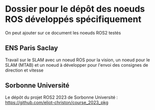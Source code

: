 # Dossier pour le dépôt des noeuds ROS développés spécifiquement

On peut ajouter sur ce document les noeuds ROS2 testés

## ENS Paris Saclay
Travail sur le SLAM avec un noeud ROS pour la vision, un noeud pour le SLAM (MTAB) et un noeud à développer pour l'envoi des consignes de direction et vitesse

## Sorbonne Université 
Le dépôt du projet ROS2 2023 de Sorbonne Université : https://github.com/eliot-christon/course_2023_pkg

